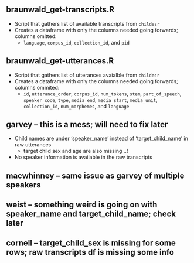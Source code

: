 
## braunwald\_get-transcripts.R

  - Script that gathers list of available transcripts from `childesr`
  - Creates a dataframe with only the columns needed going forwards;
    columns omitted:
      - `language`, `corpus_id`, `collection_id`, and `pid`

## braunwald\_get-utterances.R

  - Script that gathers list of utterances avaialble from `childesr`
  - Creates a dataframe with only the columns needed going forwards;
    columns ommited:
      - `id`, `utterance_order`, `corpus_id`, `num_tokens`, `stem`,
        `part_of_speech`, `speaker_code`, `type`, `media_end`,
        `media_start`, `media_unit`, `collection_id`, `num_morphemes`,
        and `language`

## garvey – this is a mess; will need to fix later

  - Child names are under ‘speaker\_name’ instead of
    ‘target\_child\_name’ in raw utterances
      - target child sex and age are also missing ..\!
  - No speaker information is available in the raw
transcripts

## macwhinney – same issue as garvey of multiple speakers

## weist – something weird is going on with speaker\_name and target\_child\_name; check later

## cornell – target\_child\_sex is missing for some rows; raw transcripts df is missing some info
